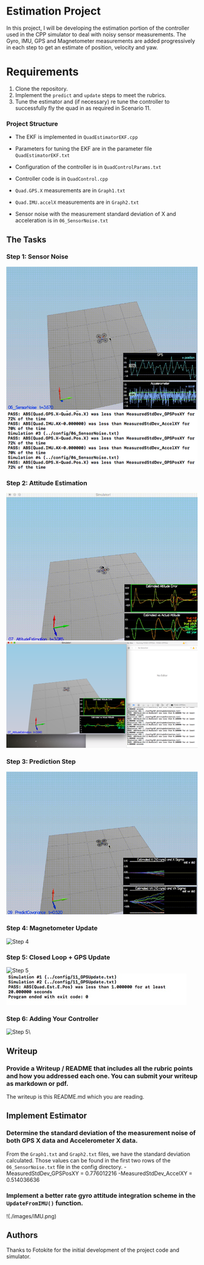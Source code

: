 # Estimation Project #

In this project, I will be developing the estimation portion of the controller used in the CPP simulator to deal with noisy sensor measurements. The Gyro, IMU, GPS and Magnetometer measurements are added progressively in each step to get an estimate of position, velocity and yaw.

# Requirements #
1. Clone the repository.
2. Implement the `predict` and `update` steps to meet the rubrics.
3. Tune the estimator and (if necessary) re tune the controller to successfully fly the quad in as required in Scenario 11.

### Project Structure ###

 - The EKF is implemented in `QuadEstimatorEKF.cpp`

 - Parameters for tuning the EKF are in the parameter file `QuadEstimatorEKF.txt`
 
 - Configuration of the controller is in `QuadControlParams.txt`
 
 - Controller code is in `QuadControl.cpp`
 
 - `Quad.GPS.X` measurements are in `Graph1.txt`
 - `Quad.IMU.accelX` measurements are in `Graph2.txt`
 
 - Sensor noise with the measurement standard deviation of X and acceleration is in `06_SensorNoise.txt`
 
## The Tasks ##

### Step 1: Sensor Noise ###

![Step 1](./images/6.gif)
![Step 1](./images/6.png)

### Step 2: Attitude Estimation ###

![Step 2](./images/7.gif)
![Step 2](./images/7.png)

### Step 3: Prediction Step ###

![Step 3](./images/8.gif)

### Step 4: Magnetometer Update ###

![Step 4](./images/10.gif)

### Step 5: Closed Loop + GPS Update ###

![Step 5](./images/final.gif)
![Step 5](./images/final.png)

### Step 6: Adding Your Controller ###

![Step 5](./images/final.gif)\


## Writeup
### Provide a Writeup / README that includes all the rubric points and how you addressed each one. You can submit your writeup as markdown or pdf.

The writeup is this README.md which you are reading.

## Implement Estimator

### Determine the standard deviation of the measurement noise of both GPS X data and Accelerometer X data.
From the `Graph1.txt` and `Graph2.txt` files, we have the standard deviation calculated. Those values can be found in the first two rows of the `06_SensorNoise.txt` file in the config directory. 
-MeasuredStdDev_GPSPosXY = 0.776012216
-MeasuredStdDev_AccelXY = 0.514036636

### Implement a better rate gyro attitude integration scheme in the `UpdateFromIMU()` function.

!(./images/IMU.png)

## Authors ##

Thanks to Fotokite for the initial development of the project code and simulator.

